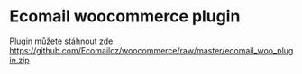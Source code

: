 # Ecomail woocommerce plugin

Plugin můžete stáhnout zde: https://github.com/Ecomailcz/woocommerce/raw/master/ecomail_woo_plugin.zip
